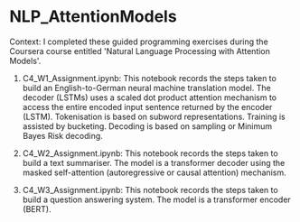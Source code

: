 # NLP_AttentionModels

Context: I completed these guided programming exercises during the Coursera course entitled 'Natural Language Processing with Attention Models'.

1. C4_W1_Assignment.ipynb: This notebook records the steps taken to build an English-to-German neural machine translation model. The decoder (LSTMs) uses a scaled dot product attention mechanism to access the entire encoded input sentence returned by the encoder (LSTM). Tokenisation is based on subword representations. Training is assisted by bucketing. Decoding is based on sampling or Minimum Bayes Risk decoding.

2. C4_W2_Assignment.ipynb: This notebook records the steps taken to build a text summariser. The model is a transformer decoder using the masked self-attention (autoregressive or causal attention) mechanism.

3. C4_W3_Assignment.ipynb: This notebook records the steps taken to build a question answering system. The model is a transformer encoder (BERT).
